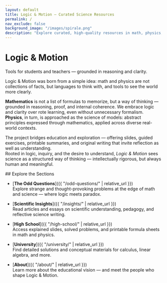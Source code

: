 ```yaml
---
layout: default
title: Logic & Motion – Curated Science Resources
permalink: /
nav_exclude: false
background_image: "/images/spirale.png"
description: "Explore curated, high-quality resources in math, physics, and logic — designed for conceptual clarity and intellectual exploration."
---
```


<!-- Google tag (gtag.js) -->
<script async src="https://www.googletagmanager.com/gtag/js?id=G-3P4GLVFYWW"></script>
<script>
  window.dataLayer = window.dataLayer || [];
  function gtag(){dataLayer.push(arguments);}
  gtag('js', new Date());

  gtag('config', 'G-3P4GLVFYWW');
</script>

<div class="homepage-header">
  <h1 class="homepage-title">Logic & Motion</h1>
  <p class="homepage-subtitle">Tools for students and teachers — grounded in reasoning and clarity.</p>
</div>

<div class="content-box">

Logic & Motion was born from a simple idea:  math and physics are not collections of facts, but languages to think with, and tools to see the world more clearly.


**Mathematics** is not a list of formulas to memorize, but a way of thinking — grounded in reasoning, proof, and internal coherence. We embrace logic and clarity over rote learning, even without unnecessary formalism.  
**Physics**, in turn, is approached as the science of models: abstract principles expressed through mathematics, applied across diverse real-world contexts.

The project bridges education and exploration — offering slides, guided exercises, printable summaries, and original writing that invite reflection as well as understanding.  
Rooted in logic, inquiry, and the desire to understand, *Logic & Motion* sees science as a structured way of thinking — intellectually rigorous, but always human and meaningful.
</div>

<div class="content-box">
## Explore the Sections

- [**The Odd Questions**]({{ "/odd-questions/" | relative_url }})  
  Explore strange and thought-provoking problems at the edge of math and science — where logic meets paradox.

- [**Scientific Insights**]({{ "/insights/" | relative_url }})  
  Read articles and essays on scientific understanding, pedagogy, and reflective science writing.

- [**High School**]({{ "/high-school/" | relative_url }})  
  Access explained slides, solved problems, and printable formula sheets in math and physics.

- [**University**]({{ "/university/" | relative_url }})  
  Find detailed solutions and conceptual materials for calculus, linear algebra, and more.

- [**About**]({{ "/about/" | relative_url }})  
  Learn more about the educational vision — and meet the people who shape Logic & Motion.


</div>
